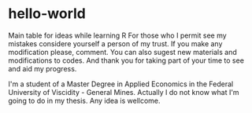 # hello-world
Main table for ideas while learning R
For those who I permit see my mistakes considere yourself a person of my trust. 
If you make any modification please, comment. You can also sugest new materials and modifications to codes.
And thank you for taking part of your time to see and aid my progress.


I'm a student of a Master Degree in Applied Economics in the Federal University of Viscidity - General Mines. Actually I do not know what I'm going to do in my thesis. Any idea is wellcome.
